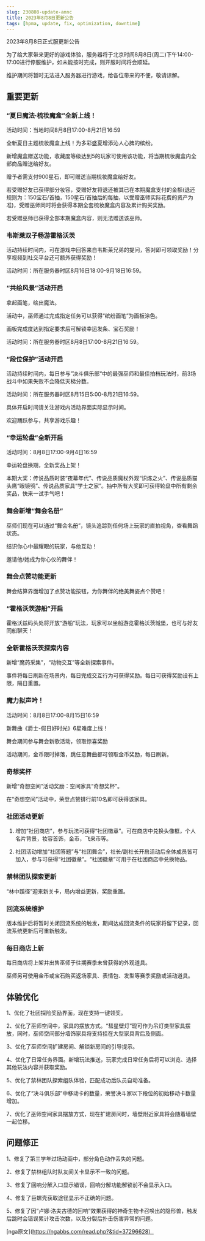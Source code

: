 ```yaml
---
slug: 230808-update-annc
title: 2023年8月8日更新公告
tags: [hpma, update, fix, optimization, downtime]
---
```


2023年8月8日正式服更新公告

<!--truncate-->

为了给大家带来更好的游戏体验，服务器将于北京时间8月8日(周二)下午14:00-17:00进行停服维护，如未能按时完成，则开服时间将会顺延。

维护期间将暂时无法进入服务器进行游戏，给各位带来的不便，敬请谅解。

## 重要更新

### “夏日魔法·梳妆魔盒”全新上线！

活动时间：当地时间8月8日17:00-8月21日16:59

全新夏日主题梳妆魔盒上线！为多彩盛夏增添沁人心脾的缤纷。

新增魔盒赠送功能，收藏度等级达到5的玩家可使用该功能，将当期梳妆魔盒内全部商品赠送给好友。

赠予者需支付900星石，即可赠送当期梳妆魔盒给好友。

若受赠好友已获得部分妆容，受赠好友将退还被其已在本期魔盒支付的金额(退还规则为：150宝石/首抽，150星石/首抽后的每抽，以受赠巫师实际花费的资产为准)，受赠巫师同时将会获得本期全套梳妆魔盒内容及累计购买奖励。

若受赠巫师已获得全部本期魔盒内容，则无法赠送该巫师。

### 韦斯莱双子畅游霍格沃茨

活动持续时间内，可在游戏中回答来自韦斯莱兄弟的提问，答对即可领取奖励！分享视频到社交平台还可额外获得奖励！

活动时间：所在服务器时区8月16日18:00-9月18日16:59。

### “共绘风景”活动开启

拿起画笔，绘出魔法。

活动中，巫师通过完成指定任务可以获得“缤纷画笔”为画板涂色。

画板完成度达到指定要求后可解锁幸运发条、宝石奖励！

活动时间：所在服务器时区8月8日17:00-8月21日16:59。

### “段位保护”活动开启

活动持续时间内，每日参与”决斗俱乐部“中的最强巫师和最佳拍档玩法时，前3场战斗中如果失败不会降低天梯分数。

活动时间：所在服务器时区8月15日5:00-8月21日16:59。

具体开启时间请关注游戏内活动界面实际显示时间。

欢迎踊跃参与，共享游戏乐趣！

### “幸运轮盘”全新开启

活动时间：8月8日17:00-9月4日16:59

幸运轮盘换期，全新奖品上架！

本期大奖：传说品质时装“夜幕年代”、传说品质魔杖外观“识炼之火”、传说品质猫头鹰“眼镜鸮”、传说品质家具“学士之家”。抽中所有大奖即可获得轮盘中所有剩余奖品，快来一试手气吧！

### 舞会新增“舞会名册”

巫师们现在可以通过“舞会名册”，镜头追踪到任何场上玩家的直拍视角，查看舞蹈状态。

结识你心中最耀眼的玩家，与他互动！

邀请他/她成为你心仪的舞伴！

### 舞会点赞功能更新

舞会结算界面增加了点赞功能按钮，为你舞伴的绝美舞姿点个赞吧！

### “霍格沃茨游船”开启

霍格沃兹码头处将开放“游船”玩法，玩家可以坐船游览霍格沃茨城堡，也可与好友同船聊天！

### 全新霍格沃茨探索内容

新增“魔药采集”，“动物交互”等全新探索事件。

事件将每日刷新在场景内，每日完成交互行为可获得奖励。每日可获得奖励设有上限，隔日重置。

### 魔力拟声吟！

活动时间：8月8日17:00-8月15日16:59

新舞曲《爵士-假日好时光》6星难度上线！

舞会期间参与舞会新歌活动，领取惊喜奖励

活动期间，金币限时掉落，跳任意舞曲都可领取金币奖励，每日刷新。

### 奇想奖杯

新增“奇想空间”活动奖励：空间家具“奇想奖杯”。

在“奇想空间”活动中，荣登点赞排行前10名即可获得该家具。

### 社团活动更新

1. 增加“社团商店”，参与玩法可获得“社团徽章”。可在商店中兑换头像框，个人名片背景，妆容首饰，金币，飞来币等。

2. 社团活动增加“社团答题”与“社团舞会”，社长/副社长开启活动后全体成员皆可加入，参与可获得“社团徽章”。“社团徽章”可用于在社团商店中兑换物品。

### 禁林团队探索更新

“林中蹊径”迎来新关卡，局内增益更新，奖励重置。

### 回流系统维护

版本维护后将暂时关闭回流系统的触发，期间达成回流条件的玩家将留下记录，回流系统更新后可重新触发。

### 每日商店上新

每日商店将上架并出售巫师于往期赛季未曾获得的外观道具。

巫师另可使用金币或宝石购买返场家具、表情包、发型等赛季奖励或活动道具。

## <span id="adjustment">体验优化</span>

1、优化了社团探险奖励界面，现在支持一键领奖。

2、优化了巫师空间中，家具的摆放方式。“彗星壁灯”现可作为吊灯类型家具摆放，同时，巫师空间部分墙饰家具将支持挂在大型家具背后及侧面。

3、优化了巫师空间扩建房间、解锁新房间的引导提示。

4、优化了日常任务界面。新增玩法推送，玩家完成日常任务后将可以浏览、选择其他玩法内容并获取奖励。

5、优化了禁林团队探索组队体验，匹配成功后队员自动准备。

6、优化了“决斗俱乐部”中移动卡的数量，荣誉决斗家以下段位的初始移动卡数量增加。

7、优化了巫师空间家具摆放方式，现在扩建房间时，墙壁附近家具将会随着墙壁一起位移。

## 问题修正

1、修复了第三学年过场动画中，部分角色动作丢失的问题。

2、修复了禁林组队时队友间关卡显示不一致的问题。

3、修复了回响分解入口显示错误，回响分解功能解锁前不会显示入口。

4、修复了巨螺壳获取途径显示不正确的问题。

5、修复了因“卢娜·洛夫古德的回响”效果获得的神奇生物卡召唤出的隐形兽，触发后跳时会错误累计攻击次数，以及分裂后扑击伤害异常的问题。

[nga原文](https://ngabbs.com/read.php?&tid=37296628）